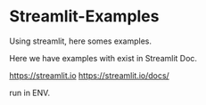 # Streamlit-Examples
Using streamlit, here somes examples.

Here we have examples with exist in Streamlit Doc.

https://streamlit.io
https://streamlit.io/docs/

run in ENV.
